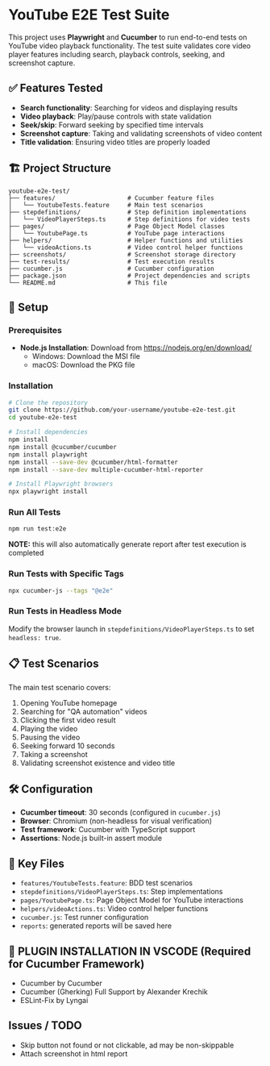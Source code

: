 # YouTube E2E Test Suite

This project uses **Playwright** and **Cucumber** to run end-to-end tests on YouTube video playback functionality. The test suite validates core video player features including search, playback controls, seeking, and screenshot capture.

## ✅ Features Tested

- **Search functionality**: Searching for videos and displaying results
- **Video playback**: Play/pause controls with state validation
- **Seek/skip**: Forward seeking by specified time intervals
- **Screenshot capture**: Taking and validating screenshots of video content
- **Title validation**: Ensuring video titles are properly loaded

## 🏗️ Project Structure

```
youtube-e2e-test/
├── features/                    # Cucumber feature files
│   └── YoutubeTests.feature     # Main test scenarios
├── stepdefinitions/             # Step definition implementations
│   └── VideoPlayerSteps.ts      # Step definitions for video tests
├── pages/                       # Page Object Model classes
│   └── YoutubePage.ts           # YouTube page interactions
├── helpers/                     # Helper functions and utilities
│   └── videoActions.ts          # Video control helper functions
├── screenshots/                 # Screenshot storage directory
├── test-results/                # Test execution results
├── cucumber.js                  # Cucumber configuration
├── package.json                 # Project dependencies and scripts
└── README.md                    # This file
```

## 🚀 Setup

### Prerequisites
- **Node.js Installation**: Download from https://nodejs.org/en/download/
  - Windows: Download the MSI file
  - macOS: Download the PKG file

### Installation

```bash
# Clone the repository
git clone https://github.com/your-username/youtube-e2e-test.git
cd youtube-e2e-test

# Install dependencies
npm install
npm install @cucumber/cucumber
npm install playwright
npm install --save-dev @cucumber/html-formatter
npm install --save-dev multiple-cucumber-html-reporter

# Install Playwright browsers
npx playwright install
```

### Run All Tests
```bash
npm run test:e2e
```
**NOTE:** this will also automatically generate report after test execution is completed

### Run Tests with Specific Tags
```bash
npx cucumber-js --tags "@e2e"
```

### Run Tests in Headless Mode
Modify the browser launch in `stepdefinitions/VideoPlayerSteps.ts` to set `headless: true`.

## 📋 Test Scenarios

The main test scenario covers:
1. Opening YouTube homepage
2. Searching for "QA automation" videos
3. Clicking the first video result
4. Playing the video
5. Pausing the video
6. Seeking forward 10 seconds
7. Taking a screenshot
8. Validating screenshot existence and video title

## 🛠️ Configuration

- **Cucumber timeout**: 30 seconds (configured in `cucumber.js`)
- **Browser**: Chromium (non-headless for visual verification)
- **Test framework**: Cucumber with TypeScript support
- **Assertions**: Node.js built-in assert module

## 📁 Key Files

- `features/YoutubeTests.feature`: BDD test scenarios
- `stepdefinitions/VideoPlayerSteps.ts`: Step implementations
- `pages/YoutubePage.ts`: Page Object Model for YouTube interactions
- `helpers/videoActions.ts`: Video control helper functions
- `cucumber.js`: Test runner configuration
- `reports`: generated reports will be saved here

## 🔧 PLUGIN INSTALLATION IN VSCODE (Required for Cucumber Framework)
- Cucumber by Cucumber
- Cucumber (Gherking) Full Support by Alexander Krechik
- ESLint-Fix by Lyngai

## Issues / TODO
- Skip button not found or not clickable, ad may be non-skippable
- Attach screenshot in html report
